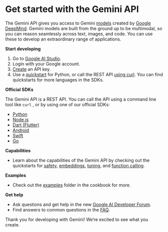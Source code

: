 # Get started with the Gemini API
The Gemini API gives you access to Gemini [models](https://ai.google.dev/models/gemini) created by [Google DeepMind](https://deepmind.google/technologies/gemini/#introduction). Gemini models are built from the ground up to be multimodal, so you can reason seamlessly across text, images, and code. You can use these to develop an extraordinary range of applications.

**Start developing**
1. Go to [Google AI Studio](https://aistudio.google.com/).
2. Login with your Google account.
3. [Create](https://aistudio.google.com/app/apikey) an API key.
4. Use a [quickstart](https://github.com/google-gemini/gemini-api-cookbook/blob/main/quickstarts/Prompting.ipynb) for Python, or call the REST API [using curl](https://github.com/google-gemini/gemini-api-cookbook/blob/main/quickstarts/rest/rest_prompting.ipynb). You can find quickstarts for more languages in the SDKs.

**Official SDKs**

The Gemini API is a REST API. You can call the API using a command line tool like `curl` , or by using one of our official SDKs:
* [Python](https://github.com/google/generative-ai-python) 
* [Node.js](https://github.com/google/generative-ai-js)
* [Dart (Flutter)](https://github.com/google/generative-ai-dart)
* [Android](https://github.com/google/generative-ai-android)
* [Swift](https://github.com/google/generative-ai-swift)
* [Go](https://github.com/google/generative-ai-go)

**Capabilities**
* Learn about the capabilities of the Gemini API by checking out the quickstarts for [safety](https://github.com/google-gemini/gemini-api-cookbook/blob/main/quickstarts/Safety.ipynb), [embeddings](https://github.com/google-gemini/gemini-api-cookbook/blob/main/quickstarts/Embeddings.ipynb), [tuning](https://github.com/google-gemini/gemini-api-cookbook/blob/main/quickstarts/Tuning.ipynb), and [function calling](https://github.com/google-gemini/gemini-api-cookbook/blob/main/quickstarts/Function_calling.ipynb). 

**Examples**
* Check out the [examples](https://github.com/google-gemini/gemini-api-cookbook) folder in the cookbook for more.

**Get help**
* Ask questions and get help in the new [Google AI Developer Forum](https://discuss.ai.google.dev).
* Find answers to common questions in the [FAQ](https://github.com/google-gemini/gemini-api-cookbook/blob/main/FAQ.md).

Thank you for developing with Gemini! We’re excited to see what you create.
